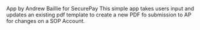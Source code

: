 App by Andrew Baillie for SecurePay
This simple app takes users input and updates an existing pdf template to create a new PDF fo submission to AP for changes on a SOP Account.